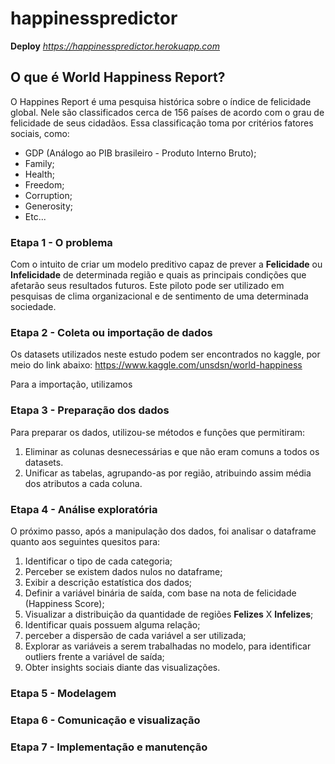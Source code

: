 # happinesspredictor 
**Deploy** *https://happinesspredictor.herokuapp.com*   


## O que é World Happiness Report?

O Happines Report é uma pesquisa histórica sobre o índice de felicidade global. Nele são classificados cerca de 156 países de acordo com o grau de felicidade de seus cidadãos. Essa classificação toma por critérios fatores sociais, como:

- GDP (Análogo ao PIB brasileiro - Produto Interno Bruto);
- Family;
- Health;
- Freedom;
- Corruption;
- Generosity;
- Etc...


### Etapa 1 - O problema

Com o intuito de criar um modelo preditivo capaz de prever a **Felicidade** ou **Infelicidade** de determinada região e quais as principais condições que afetarão seus resultados futuros. Este piloto pode ser utilizado em pesquisas de clima organizacional e de sentimento de uma determinada sociedade.

### Etapa 2 - Coleta ou importação de dados

Os datasets utilizados neste estudo podem ser encontrados no kaggle, por meio do link abaixo:
https://www.kaggle.com/unsdsn/world-happiness

Para a importação, utilizamos

### Etapa 3 - Preparação dos dados

Para preparar os dados, utilizou-se métodos e funções que permitiram:
1. Eliminar as colunas desnecessárias e que não eram comuns a todos os datasets.
2. Unificar as tabelas, agrupando-as por região, atribuindo assim média dos atributos a cada coluna.
 
### Etapa 4 - Análise exploratória
O próximo passo, após a manipulação dos dados, foi analisar o dataframe quanto aos seguintes quesitos para:
1. Identificar o tipo de cada categoria;
2. Perceber se existem dados nulos no dataframe; 
3. Exibir a descrição estatística dos dados;
4. Definir a variável binária de saída, com base na nota de felicidade (Happiness Score);
5. Visualizar a distribuição da quantidade de regiões **Felizes** X **Infelizes**;
6. Identificar quais possuem alguma relação;
7. perceber a dispersão de cada variável a ser utilizada; 
8. Explorar as variáveis a serem trabalhadas no modelo, para identificar outliers frente a variável de saída;
9. Obter insights sociais diante das visualizações.



### Etapa 5 - Modelagem 


### Etapa 6 - Comunicação e visualização

### Etapa 7 - Implementação e manutenção
